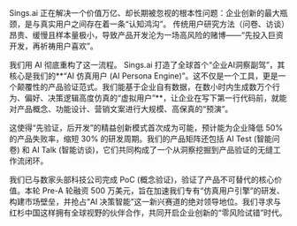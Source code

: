 Sings.ai 正在解决一个价值万亿、却长期被忽视的根本性问题：企业创新的最大瓶颈，是与真实用户之间存在着一条“认知鸿沟”。 传统用户研究方法（问卷、访谈）昂贵、缓慢且样本量极小，导致产品开发沦为一场高风险的赌博——“先投入巨资开发，再祈祷用户喜欢”。

我们用 AI 彻底重构了这一流程。 Sings.ai 打造了全球首个“企业AI洞察副驾”，其核心是我们的**“AI 仿真用户 (AI Persona Engine)”。这不仅是一个工具，更是一个颠覆性的产品验证范式。我们能基于企业自有数据，在数小时内生成数万个行为、偏好、决策逻辑高度仿真的“虚拟用户”**，让企业在写下第一行代码前，就能对产品概念、功能设计、营销文案进行大规模、高保真的“预演”。

这使得“先验证，后开发”的精益创新模式首次成为可能，预计能为企业降低 50% 的产品失败率，缩短 30% 的研发周期。我们的产品矩阵还包括 AI Test (智能问卷) 和 AI Talk (智能访谈)，它们共同构成了一个从洞察挖掘到产品验证的无缝工作流闭环。

我们已与数家头部科技公司完成 PoC (概念验证)，验证了产品不可替代的核心价值。本轮 Pre-A 轮融资 500 万美元，旨在加速我们专有“仿真用户引擎”的研发、构建市场壁垒，并抢占“AI 决策智能”这一新兴赛道的绝对领导地位。我们寻求与红杉中国这样拥有全球视野的伙伴合作，共同开启企业创新的“零风险试错”时代。
